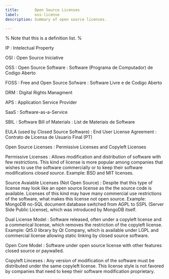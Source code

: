 ```yaml
---
title:       Open Source Licenses
label:       oss-license       
description: Summary of open source licenses.

---
```


% Note that this is a definition list.
%

IP
  : Intelectual Property 

OSI 
  : Open Source Iniciative 
  
OSS
  : Open Source Software 
  : Software (Programa de Computador) de Codigo Aberto
  
FOSS 
  : Free and Open Source Sofware 
  : Software Livre e de Codigo Aberto
  
DRM 
  : Digital Rights Managment
  
APS 
  : Application Service Provider
  
SaaS 
  : Software-as-a-Service
  
SBIL
  : Software Bill of Materials 
  : List de Materiais de Software 
  
EULA (used by Closed Source Software)
  : End User License Agreement 
  : Contrato de Licensa de Usuario Final (PT)
  
Open Source Licenses
  : Permissive Licenses and Copyleft Licenses 

Permissive Licenses 
  : Allows modification and distribution of software with few restrictions. This kind of license is more popular among companies that wishes to use the software commercially or to keep their software modifications *closed source*. Example: BSD and MIT licenses.
  
Source Avaiable Licenses (Not Open Source)
  : Despite that this type of license may look like an open source license as the the source code is available. Licenses of this kind may have many commercial use restrictions of the software, what makes this license not open source. Example: MongoDB no-SQL document database switched from AGPL to SSPL (Server Side Public License), which was introduced by MongoDB itself. 
  
Dual License Model
  : Software released, often under a copyleft license and a commerical license, which removes the restriction of the copyleft license. Example: Qt5.0 library by Qt Company, which is available under LGPL and commercial license allowing static linking by closed source software.
  
Open Core Model 
  : Software under open source license with other features closed source or paywalled.
  
Copyleft Linceses
  : Any version of modification of the software must be distributed under the same copyleft license. This license style is not favored by companies that need to keep their software modification proprietary.
  
  